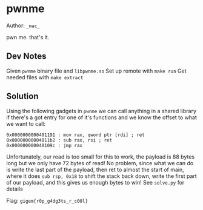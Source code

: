 # pwnme

Author: `_mac_`

pwn me. that's it.

## Dev Notes
Given `pwnme` binary file and `libpwnme.so`
Set up remote with `make run`
Get needed files with `make extract`

## Solution
Using the following gadgets in `pwnme` we can call anything in a shared library if there's a got entry for one of it's functions and we know the offset to what we want to call:

```
0x0000000000401191 : mov rax, qword ptr [rdi] ; ret
0x00000000004011b2 : sub rax, rsi ; ret
0x000000000040109c : jmp rax
```

Unfortunately, our read is too small for this to work, the payload is 88 bytes long but we only have 72 bytes of read! No problem, since what we can do is write the last part of the payload, then ret to almost the start of main, where it does `sub rsp, 0x18` to shift the stack back down, write the first part of our payload, and this gives us enough bytes to win! See `solve.py` for details

Flag: `gigem{r0p_g4dg3ts_r_c00l}`
